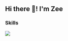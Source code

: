 ## Hi there 👋! I'm Zee

<h3>Skills</h3>
<img src="https://skillicons.dev/icons?i=html,css,bootstrap,js,jquery,react,git,github)](https://skillicons.dev">
<!--
**swabjul/swabjul** is a ✨ _special_ ✨ repository because its `README.md` (this file) appears on your GitHub profile.

Here are some ideas to get you started:

- 🔭 I’m currently working on ...
- 🌱 I’m currently learning ...
- 👯 I’m looking to collaborate on ...
- 🤔 I’m looking for help with ...
- 💬 Ask me about ...
- 📫 How to reach me: ...
- 😄 Pronouns: ...
- ⚡ Fun fact: ...
-->
